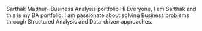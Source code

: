 Sarthak Madhur- Business Analysis portfolio
Hi Everyone, I am Sarthak and this is my BA portfolio.
I am passionate about solving Business problems through Structured Analysis and Data-driven approaches.
